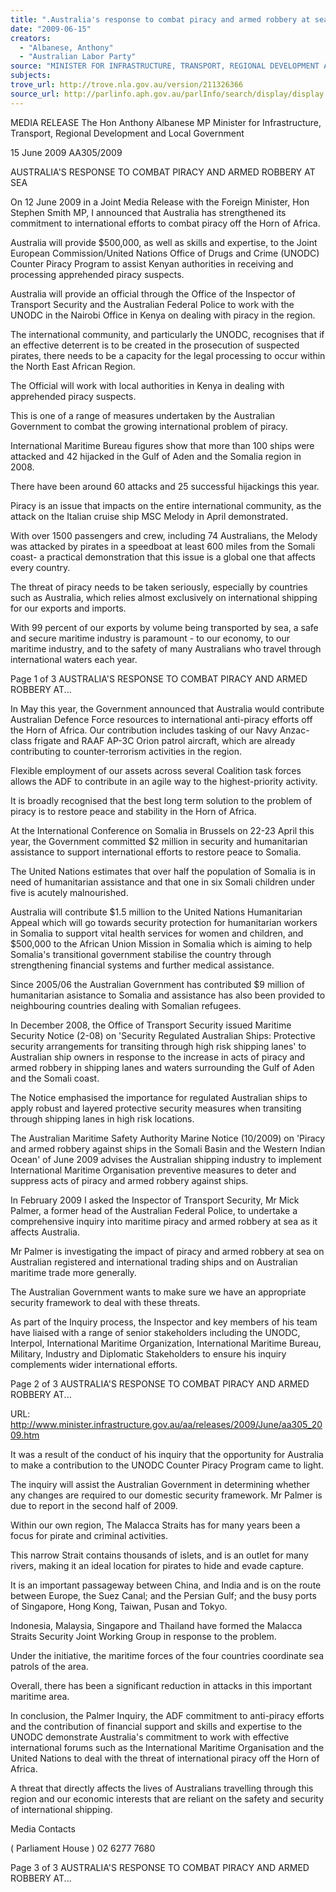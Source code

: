 ```yaml
---
title: ".Australia's response to combat piracy and armed robbery at sea."
date: "2009-06-15"
creators:
  - "Albanese, Anthony"
  - "Australian Labor Party"
source: "MINISTER FOR INFRASTRUCTURE, TRANSPORT, REGIONAL DEVELOPMENT AND LOCAL GOVERNMENT"
subjects:
trove_url: http://trove.nla.gov.au/version/211326366
source_url: http://parlinfo.aph.gov.au/parlInfo/search/display/display.w3p;query=Id%3A%22media/pressrel/O6VT6%22
---
```


 MEDIA RELEASE  The Hon Anthony Albanese MP   Minister for Infrastructure, Transport,  Regional Development and Local Government  

 

 15 June 2009   AA305/2009 

 AUSTRALIA'S RESPONSE TO COMBAT PIRACY AND ARMED  ROBBERY AT SEA  

 On 12 June 2009 in a Joint Media Release with the Foreign Minister, Hon Stephen  Smith MP, I announced that Australia has strengthened its commitment to  international efforts to combat piracy off the Horn of Africa. 

 Australia will provide $500,000, as well as skills and expertise, to the Joint European  Commission/United Nations Office of Drugs and Crime (UNODC) Counter Piracy  Program to assist Kenyan authorities in receiving and processing apprehended piracy  suspects. 

 Australia will provide an official through the Office of the Inspector of Transport  Security and the Australian Federal Police to work with the UNODC in the Nairobi Office  in Kenya on dealing with piracy in the region. 

 The international community, and particularly the UNODC, recognises that if an  effective deterrent is to be created in the prosecution of suspected pirates, there needs  to be a capacity for the legal processing to occur within the North East African Region.  

 The Official will work with local authorities in Kenya in dealing with apprehended piracy  suspects.  

 This is one of a range of measures undertaken by the Australian Government to  combat the growing international problem of piracy. 

 International Maritime Bureau figures show that more than 100 ships were attacked  and 42 hijacked in the Gulf of Aden and the Somalia region in 2008.   

 There have been around 60 attacks and 25 successful hijackings this year. 

 Piracy is an issue that impacts on the entire international community, as the attack on  the Italian cruise ship MSC Melody in April demonstrated. 

 With over 1500 passengers and crew, including 74 Australians, the Melody was  attacked by pirates in a speedboat at least 600 miles from the Somali coast- a  practical demonstration that this issue is a global one that affects every country.  

 The threat of piracy needs to be taken seriously, especially by countries such as  Australia, which relies almost exclusively on international shipping for our exports and  imports.  

 With 99 percent of our exports by volume being transported by sea, a safe and secure  maritime industry is paramount - to our economy, to our maritime industry, and to the  safety of many Australians who travel through international waters each year. 

 Page 1 of 3 AUSTRALIA'S RESPONSE TO COMBAT PIRACY AND ARMED ROBBERY AT...

 In May this year, the Government announced that Australia would contribute  Australian Defence Force resources to international anti-piracy efforts off the Horn of  Africa.  Our contribution includes tasking of our Navy Anzac-class frigate and RAAF AP-3C Orion patrol aircraft, which are already contributing to counter-terrorism activities  in the region.  

 Flexible employment of our assets across several Coalition task forces allows the ADF  to contribute in an agile way to the highest-priority activity. 

 It is broadly recognised that the best long term solution to the problem of piracy is to  restore peace and stability in the Horn of Africa.  

 At the International Conference on Somalia in Brussels on 22-23 April this year, the  Government committed $2 million in security and humanitarian assistance to support  international efforts to restore peace to Somalia.  

 The United Nations estimates that over half the population of Somalia is in need of  humanitarian assistance and that one in six Somali children under five is acutely  malnourished. 

 Australia will contribute $1.5 million to the United Nations Humanitarian Appeal which  will go towards security protection for humanitarian workers in Somalia to support vital  health services for women and children, and $500,000 to the African Union Mission in  Somalia which is aiming to help Somalia's transitional government stabilise the country  through strengthening financial systems and further medical assistance. 

 Since 2005/06 the Australian Government has contributed $9 million of humanitarian  asistance to Somalia and assistance has also been provided to neighbouring countries  dealing with Somalian refugees. 

 In December 2008, the Office of Transport Security issued Maritime Security Notice (2-08) on 'Security Regulated Australian Ships: Protective security arrangements for  transiting through high risk shipping lanes' to Australian ship owners in response to the  increase in acts of piracy and armed robbery in shipping lanes and waters surrounding  the Gulf of Aden and the Somali coast.  

 The Notice emphasised the importance for regulated Australian ships to apply robust  and layered protective security measures when transiting through shipping lanes in  high risk locations.   

 The Australian Maritime Safety Authority Marine Notice (10/2009) on 'Piracy and  armed robbery against ships in the Somali Basin and the Western Indian Ocean' of  June 2009 advises the Australian shipping industry to implement International  Maritime Organisation preventive measures to deter and suppress acts of piracy and  armed robbery against ships.   

 In February 2009 I asked the Inspector of Transport Security, Mr Mick Palmer, a  former head of the Australian Federal Police, to undertake a comprehensive inquiry  into maritime piracy and armed robbery at sea as it affects Australia. 

 Mr Palmer is investigating the impact of piracy and armed robbery at sea on Australian  registered and international trading ships and on Australian maritime trade more  generally. 

 The Australian Government wants to make sure we have an appropriate security  framework to deal with these threats. 

 As part of the Inquiry process, the Inspector and key members of his team have liaised  with a range of senior stakeholders including the UNODC, Interpol, International  Maritime Organization, International Maritime Bureau, Military, Industry and  Diplomatic Stakeholders to ensure his inquiry complements wider international efforts.  

 Page 2 of 3 AUSTRALIA'S RESPONSE TO COMBAT PIRACY AND ARMED ROBBERY AT...

 

 URL: http://www.minister.infrastructure.gov.au/aa/releases/2009/June/aa305_2009.htm 

 It was a result of the conduct of his inquiry that the opportunity for Australia to make a  contribution to the UNODC Counter Piracy Program came to light.   

 The inquiry will assist the Australian Government in determining whether any changes  are required to our domestic security framework. Mr Palmer is due to report in the  second half of 2009. 

 Within our own region, The Malacca Straits has for many years been a focus for pirate  and criminal activities.   

 This narrow Strait contains thousands of islets, and is an outlet for many rivers,  making it an ideal location for pirates to hide and evade capture.    

 It is an important passageway between  China, and India and is on the route between  Europe, the Suez Canal; and the Persian Gulf; and the busy ports of Singapore, Hong  Kong, Taiwan, Pusan and Tokyo. 

 Indonesia, Malaysia, Singapore and Thailand have formed the Malacca Straits Security  Joint Working Group in response to the problem.   

 Under the initiative, the maritime forces of the four countries coordinate sea patrols of  the area.  

 Overall, there has been a significant reduction in attacks in this important maritime  area. 

 In conclusion, the Palmer Inquiry, the ADF commitment to anti-piracy efforts and the  contribution of financial support and skills and expertise to the UNODC demonstrate  Australia's commitment to work with effective international forums such as the  International Maritime Organisation and the United Nations to deal with the threat of  international piracy off the Horn of Africa.  

 A threat that directly affects the lives of Australians travelling through this region and  our economic interests that are reliant on the safety and security of international  shipping.   

 Media Contacts 

 ( Parliament House ) 02 6277 7680 

 Page 3 of 3 AUSTRALIA'S RESPONSE TO COMBAT PIRACY AND ARMED ROBBERY AT...

